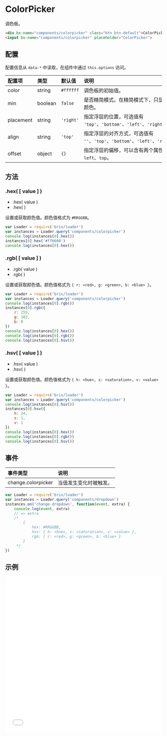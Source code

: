 # ColorPicker

调色板。

```html
<div bx-name="components/colorpicker" class="btn btn-default">ColorPicker</div>
<input bx-name="components/colorpicker" placeholder="ColorPicker">
```

## 配置

配置信息从 `data-*` 中读取，在组件中通过 `this.options` 访问。

配置项    | 类型    | 默认值    | 说明
:-------  | :------ | :-------- | :----------
color     | string  | `#ffffff` | 调色板的初始值。
min       | boolean | `false`   | 是否精简模式。在精简模式下，只显示快捷颜色。
placement | string  | `'right'` | 指定浮层的位置，可选值有 `'top'`、`'bottom'`、`'left'`、`'right'`。
align     | string  | `'top'`   | 指定浮层的对齐方式，可选值有 `''`、`'top'`、`'bottom'`、`'left'`、`'right'`。
offset    | object  | `{}`      | 指定浮层的偏移，可以含有两个属性：`left`、`top`。

## 方法

### .hex( [ value ] )

* .hex( value )
* .hex( )

设置或获取颜色值。颜色值格式为 `#RRGGBB`。

```js
var Loader = require('brix/loader')
var instances = Loader.query('components/colorpicker')
console.log(instances[0].hex())
instances[0].hex('#ff6600')
console.log(instances[0].hex())
```

### .rgb( [ value ] )

* .rgb( value )
* .rgb( )

设置或获取颜色值。颜色值格式为 `{ r: <red>, g: <green>, b: <blue> }`。

```js
var Loader = require('brix/loader')
var instances = Loader.query('components/colorpicker')
console.log(instances[0].rgb())
instances[0].rgb({
    r: 255,
    g: 102,
    b: 0
})
console.log(instances[0].hex())
console.log(instances[0].rgb())
console.log(instances[0].hsv())
```

### .hsv( [ value ] )

* .hsv( value )
* .hsv( )

设置或获取颜色值。颜色值格式为 `{ h: <hue>, s: <saturation>, v: <value> }`。

```js
var Loader = require('brix/loader')
var instances = Loader.query('components/colorpicker')
console.log(instances[0].hsv())
instances[0].hsv({
    h: 24,
    s: 1,
    v: 1
})
console.log(instances[0].hex())
console.log(instances[0].rgb())
console.log(instances[0].hsv())
```

## 事件

事件类型 | 说明
:--------- | :----------
change.colorpicker | 当值发生变化时被触发。

```js
var Loader = require('brix/loader')
var instances = Loader.query('components/dropdown')
instances.on('change.dropdown', function(event, extra) {
    console.log(event, extra)
    // => extra
    /*
        {
            hex: #RRGGBB,
            hsv: { h: <hue>, s: <saturation>, v: <value> },
            rgb: { r: <red>, g: <green>, b: <blue> }
        }
     */
})
```

## 示例

<iframe width="100%" height="500" src="./examples.html" allowfullscreen="allowfullscreen" frameborder="0"></iframe>

<!-- <iframe width="100%" height="500" src="//jsfiddle.net/nuysoft/m2813fv6/4/embedded/result,html,js,css,resources/" allowfullscreen="allowfullscreen" frameborder="0"></iframe> -->
